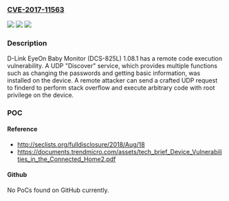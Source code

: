 ### [CVE-2017-11563](https://cve.mitre.org/cgi-bin/cvename.cgi?name=CVE-2017-11563)
![](https://img.shields.io/static/v1?label=Product&message=n%2Fa&color=blue)
![](https://img.shields.io/static/v1?label=Version&message=n%2Fa&color=blue)
![](https://img.shields.io/static/v1?label=Vulnerability&message=n%2Fa&color=brighgreen)

### Description

D-Link EyeOn Baby Monitor (DCS-825L) 1.08.1 has a remote code execution vulnerability. A UDP "Discover" service, which provides multiple functions such as changing the passwords and getting basic information, was installed on the device. A remote attacker can send a crafted UDP request to finderd to perform stack overflow and execute arbitrary code with root privilege on the device.

### POC

#### Reference
- http://seclists.org/fulldisclosure/2018/Aug/18
- https://documents.trendmicro.com/assets/tech_brief_Device_Vulnerabilities_in_the_Connected_Home2.pdf

#### Github
No PoCs found on GitHub currently.

